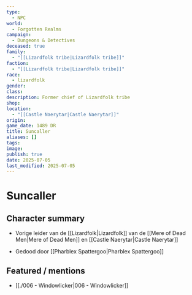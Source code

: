 ```yaml
---
type:
  - NPC
world:
  - Forgotten Realms
campaign:
  - Dungeons & Detectives
deceased: true
family:
  - "[[Lizardfolk tribe|Lizardfolk tribe]]"
faction:
  - "[[Lizardfolk tribe|Lizardfolk tribe]]"
race:
  - lizardfolk
gender: 
class: 
description: Former chief of Lizardfolk tribe
shop: 
location:
  - "[[Castle Naerytar|Castle Naerytar]]"
origin: 
game_date: 1489 DR
title: Suncaller
aliases: []
tags: 
image: 
publish: true
date: 2025-07-05
last_modified: 2025-07-05
---
```

# Suncaller

## Character summary
* Vorige leider van de [[Lizardfolk|Lizardfolk]] van de [[Mere of Dead Men|Mere of Dead Men]] en [[Castle Naerytar|Castle Naerytar]]
- Gedood door [[Pharblex Spattergoo|Pharblex Spattergoo]]
## Featured / mentions
- [[./006 - Windowlicker|006 - Windowlicker]]


